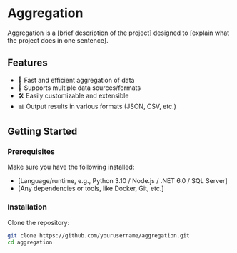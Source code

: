 # Aggregation

Aggregation is a [brief description of the project] designed to [explain what the project does in one sentence].

## Features

- 🚀 Fast and efficient aggregation of data
- 🔄 Supports multiple data sources/formats
- 🛠️ Easily customizable and extensible
- 📊 Output results in various formats (JSON, CSV, etc.)

## Getting Started

### Prerequisites

Make sure you have the following installed:

- [Language/runtime, e.g., Python 3.10 / Node.js / .NET 6.0 / SQL Server]
- [Any dependencies or tools, like Docker, Git, etc.]

### Installation

Clone the repository:

```bash
git clone https://github.com/yourusername/aggregation.git
cd aggregation
